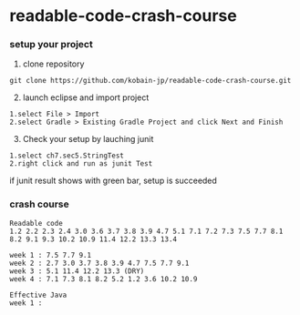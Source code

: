 # readable-code-crash-course

### setup your project

1. clone repository 

```
git clone https://github.com/kobain-jp/readable-code-crash-course.git
```

2. launch eclipse and import project

```
1.select File > Import 
2.select Gradle > Existing Gradle Project and click Next and Finish
```

3. Check your setup by lauching junit

```
1.select ch7.sec5.StringTest
2.right click and run as junit Test
```

if junit result shows with green bar, setup is succeeded

### crash course

```
Readable code 
1.2 2.2 2.3 2.4 3.0 3.6 3.7 3.8 3.9 4.7 5.1 7.1 7.2 7.3 7.5 7.7 8.1 8.2 9.1 9.3 10.2 10.9 11.4 12.2 13.3 13.4

week 1 : 7.5 7.7 9.1
week 2 : 2.7 3.0 3.7 3.8 3.9 4.7 7.5 7.7 9.1 
week 3 : 5.1 11.4 12.2 13.3 (DRY)
week 4 : 7.1 7.3 8.1 8.2 5.2 1.2 3.6 10.2 10.9

Effective Java
week 1 : 
```
